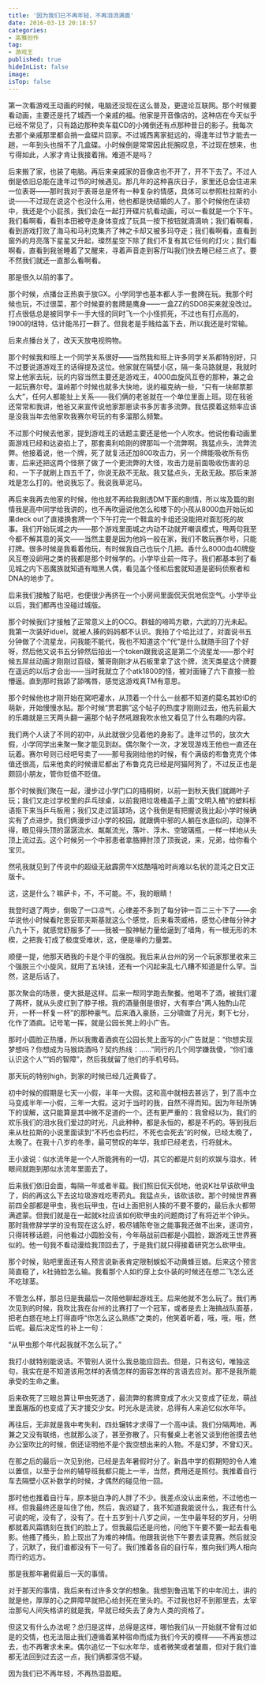 ```yaml
---
title: '因为我们已不再年轻，不再泪流满面'
date: 2016-03-13 20:18:57
categories:
- 高雅创作
tag:
- 游戏王
published: true
hideInList: false
image: 
isTop: false
---
```

第一次看游戏王动画的时候，电脑还没现在这么普及，更遑论互联网。那个时候要看动画，主要还是托了城西一个亲戚的福。他家是开音像店的。这种店在今天似乎已经不常见了，只有路边那种卖车载CD的小摊倒还有点那种昔日的影子。我每次去那个亲戚那里都会捎一盒碟片回家。不过城西离家挺远的，得逢年过节才能去一趟，一年到头也捎不了几盒碟。小时候倒是常常因此扼腕叹息，不过现在想来，也亏得如此，人家才肯让我接着捎。难道不是吗？

后来搬了家，也装了电脑。再后来亲戚家的音像店也不开了，开不下去了。不过人倒是依旧总能在逢年过节的时候遇见。那几年的这种喜庆日子，家里还总会住进来一位表哥——那时我对于表哥总是怀有一种复杂的情感，具体可以参照杜拉斯的小说——不过现在说这个也没什么用，他也都是快结婚的人了。那个时候他在读初中，我还是个小屁孩，我们会在一起打开碟片机看动画，可以一看就是一个下午。我们看啊看，看到本田被夺走身体变成了玩具一按下按钮就滴滴响；我们看啊看，看到游戏打败了海马和马利克集齐了神之卡却又被多玛夺走；我们看啊看，直看到窗外的月亮落下星星又升起，璨然星空下除了我们不复有其它任何的灯火；我们看啊看，直看到我爸睡着了又醒来，寻着声音走到客厅叫我们快去睡已经三点了。要不然我们就还一直那么看啊看。

那是很久以前的事了。

那个时候，点播台正热衷于放GX。小学同学也基本都人手一套牌在玩。我那个时候也玩，不过很菜，那个时候耍的套牌是鹰身——一盒ZZ的SD08买来就没改过。打点很低总是被同学卡一手大怪的同时飞一个小怪抓死，不过也有打点高的，1900的纽特，估计能吊打一群了。但我老是手贱给盖下去，所以我还是时常输。

后来点播台关了，改天天放电视购物。

那个时候我和班上一个同学关系很好——当然我和班上许多同学关系都特别好，只不过要说道游戏王的话得提及这位。他家就在隔壁小区，隔一条马路就是，我就时常上他家去玩，玩的内容当然主要还是游戏王，4000血旋风互卷的那种，兼之会一起玩赛尔号。温岭那个时候也就多大快地，说的福克纳一些，“只有一块邮票那么大”，任何人都能扯上关系——我们俩的老爸就在一个单位里面上班。现在我爸还常常和我讲，他爸又来宣传说他家那崽读书多厉害多流弊。我估摸着这频率应该是没我当年去他家吹我赛尔号玩的有多溜那么频繁。

不过那个时候去他家，提到游戏王的话题主要还是他一个人吹水。他说他看动画里面游戏已经和达姿掐上了，那套奥利哈刚的牌那叫一个流弊啊。我猛点头，流弊流弊。他接着说，他一个牌，死了就复活还加800攻击力，另一个牌能吸收所有伤害，后来还把这两个怪祭了做了一个更流弊的大怪，攻击力是前面吸收伤害的总和，一下子就刷上四五千了，你说无敌不无敌。我又猛点头，无敌无敌。那后来游戏是怎么打的。他说我忘了。我说我草泥马。

再后来我再去他家的时候，他也就不再给我剧透DM下面的剧情，所以埃及篇的剧情我是高中同学给我讲的，也不再吹逼说他怎么和楼下的小孩从8000血开始玩如果deck out了直接换套牌一个下午打完一个鞋盒的卡组还没能把对面怼死的故事。我们开始玩城之内——那个游戏里面城之内动不动就开嘲讽模式，甩两句我至今都不解其意的英文——当然主要是因为他妈一般在家，我们不敢玩赛尔号，只能打牌。很多时候是我看着他玩，有时候我自己也玩个几把。香什么8000血40牌旋风互卷没卵用之类的我都是那个时候学的。小学毕业前一阵子。我们都基本到了看见城之内下恶魔族就知道有暗黑人偶，看见盖个怪和后套就知道是密码侦察者和DNA的地步了。

后来我们接触了贴吧，也便很少再挤在一个小房间里面侃天侃地侃空气。小学毕业以后，我们都再也没碰过城版。

那个时候我们才接触了正常意义上的OCG。群蛙的啼鸣方歇，六武的刀光未起。我第一次装好iduel，就被人揍的妈妈都不认识。我拍了个哈比过了，对面说书五分钟做了个流星龙，问我能不能代，我也不知道这个“代”是什么就随手回了个好呀，然后他又说书五分钟然后拍出一个token跟我说这是第二个流星龙——那个时候五屌丝动画才刚刚过百级，蟹哥刚刚才从石板里拿了这个牌，流天类星这个牌要在遥远的以后才会出——当时我就立了个atk1800的怪，被对面锤了六下直接一脸懵逼。直到那时我舔了舔嘴唇，感觉这游戏真TM有意思。

那个时候他也才刚开始在窝吧灌水，从顶着一个什么一丝都不知道的莫名其妙ID的萌新，开始慢慢水贴。那个时候“贾君鹏”这个帖子的热度才刚刚过去，他先前最大的乐趣就是三天两头翻一遍那个帖子然吼跟我吹水他又看见了什么有趣的内容。

我们两个人读了不同的初中，从此就很少见着他的身影了。逢年过节的，放次大假，小学同学出来聚一聚才能见到赵。偶尔聚个一次，才发现游戏王他也一直还在玩着。赛尔号则已经吧号卖了——那号我刚给他的时候，有个满级的布鲁克克个体值还很高，后来他卖的时候谱尼都出了布鲁克克已经是阿猫阿狗了，不过反正也是颇回小朋友，管你贬值不贬值。

那个时候我们聚在一起，漫步过小学门口的梧桐树，以前一到秋天我们就踢叶子玩；我们又走过学校里的乒乓球桌，以前我把垃圾桶盖子上面“文明入桶”的塑料标语抠下来当乒乓板用；我们又走过篮球场，这个我倒是有把握说我比起小学时候确实有了点进步。我们俩漫步过小学的校园，就跟俩中邪的人躺在水底似的，动弹不得，眼见得头顶的潺潺流水、粼粼流光，落叶、浮木、空玻璃瓶，一样一样地从头顶上流过去。这个时候另一个中邪患者拿胳膊肘顶了顶我说，来，兄弟，给你看个宝贝。

然吼我就见到了传说中的超级无敌霹雳牛X炫酷嘻哈时尚难以名状的混沌之日文正版卡。

这，这是什么？嘛萨卡，不，不可能。不，我的眼睛！

我登时退了两步，倒吸了一口凉气，心律差不多到了每分钟一百二三十下了——余华说他小时候看陀思妥耶夫斯基就这么个感觉，后来看茨威格，感觉心律每分钟才八九十下，就感觉舒服多了——我被一股神秘力量给逼到了墙角，有一根无形的木楔，之把我·钉成了极度受难状，这，便是壕的力量罢。

顺便一提，他那天晒我的卡是个平的强脱。我后来从台州的另一个玩家那里收来三个强脱三个小旋风，就用了五块钱，还有一个闪起来乱七八糟不知道是什么罕。当然，这是后话了。

那次聚会的场景，便大抵是这样。后来一帮同学跑去聚餐。他喝不了酒，被我们灌了两杯，就从头皮红到了脖子根。我的酒量倒是很好，大有李白“两人独酌山花开，一杯一杯复一杯”的那种豪气。后来酒入豪肠，三分啸做了月光，剩下七分，化作了酒疯。记号笔一挥，就是公园长凳上的小广告。

那时小圆脸正热播，所以我撒着酒疯在公园长凳上面写的小广告就是：“你想实现梦想吗？你想成为马猴烧酒吗？契约热线：……”同行的几个同学嫌我傻，“你们谁认识这个人”“妈的智障”，然后我就留了他们的手机号码。

那天玩的特别high，到家的时候已经几近黄昏了。

初中时候的假期是七天一小假，半年一大假。这和高中就相去甚远了，到了高中立马变成半年一小假，三年一大假。这对于当时的我，自然不得而知。因为年轻所铸下的误解，这只能算是其中微不足道的一个。还有更严重的：我曾经以为，我们的欢乐我们的泪水我们爱过的时光，凡此种种，都是永恒的，都是不朽的。等到我后来从杜拉斯的小说里面读到“不朽也会朽烂，不死也会死去”的时候，已经太晚了，太晚了。在我十八岁的冬季，最可赞叹的年华，我却已经老去，行将就木。

王小波说：似水流年是一个人所能拥有的一切，其它的都是片刻的欢娱与泪水，转眼间就跑到那似水流年里面去了。

后来我们依旧会面，每隔一年或者半载。我们照旧侃天侃地，他说K社早该砍甲虫了，妈的再这么下去这垃圾游戏吃枣药丸。我猛点头，该砍该砍。那个时候世界赛前四全部都是甲虫，我也玩甲虫，在id上面把别人揍的不要不要的，最后永火都带满遮蒙。但我们就是在一起就k社应该如何砍甲虫的问题商讨了有将近半个钟头。那时我修辞学学的没有现在这么好，极尽铺陈夸张之能事我还做不出来，遂词穷，只得转移话题，问他看过小圆脸没有，今年萌战前四都是小圆脸，跟游戏王世界赛似的。他一句我不看动漫给我顶回去了，于是我们就只得接着研究怎么砍甲虫。

那个时候，贴吧里面还有人预言说新表肯定限制蜈蚣不动黄蜂豆娘。后来这个预言简直稳了，k社骑脸怎么输。我看那个人如约穿上女仆装的时候还在想二飞怎么还不吃球茎。

不管怎么样，那总归是我最后一次陪他聊起游戏王。后来他就不怎么玩了。我们再次见到的时候，我吹比我在台州的比赛打了一个冠军，或者是去上海搞战队面基，把老白摁在地上打得直呼“你怎么这么熟练”之类的，他笑着听着，哦，哦，哦，然后呢。最后决定性的补上一句：

“从甲虫那个年代起我就不怎么玩了。”

我打小就特别能说话。不管别人说什么我总能应回去。但是，只有这句，唯独这句，我实在是不知道该用怎样的表情怎样的面容怎样的言语去应对。那不是我所能承受的生命之重。

后来砍死了三眼总算让甲虫死透了，最流弊的套牌变成了水火又变成了征龙，萌战里面屠版的也变成了天才援交少女。时光永是流驶，总得有人来追忆似水年华。

再往后，无非就是我中考失利，四处辗转才求得了一个高中读。我们分隔两地，再兼之又没有联络，也就那么淡了，甚至弥散了。只有餐桌上老爸又谈到他爸摸去他办公室吹比的时候，倒还证明他不是个我空想出来的人物。不是幻梦，不曾幻灭。

在那之后的最后一次见到他，已经是去年暑假时分了。新昌中学的假期短的令人难以置信，以至于台州的辅导班我都只能上一半，当然，费用还是照付。我推着自行车去隔壁小区补数学的时候，才偶然的碰见他一回。

那时他也推着自行车，原本挺白净的人胖了不少。我差点没认出来他，不过他也一样。但我最终还是叫住了他，然后，我迟疑了，我不知道我能说什么，我还有什么可说的呢，没有了，没有了。在十五岁到十八岁之间，一生中最年轻的岁月，分明都就着风霜镌刻在我们的脸上了。但我最后还是问他，问他下午要不要一起去看电影。他搔了搔头，脸上现出了为难的神情。他跟我说他下午要去读竞赛。然后就没了，沉默了，我们谁都没有下一句了。我们推着各自的自行车，推向我们两人相向而行的远方。

那是我那年暑假最后一天的事情。

对于那天的事情，我后来有过许多文学的想象。我想到鲁迅笔下的中年闰土，讲的就是他，厚厚的心之屏障早就把心给封死在里头的。不过我也好不到那里去，太宰治那句人间失格讲的就是我，早就已经失去了身为人类的资格了。

但这又有什么办法呢？总归是这样，总得是这样，哪怕我们从一开始就不曾有过如是的交情，也无法阻止我们遵循着某种宿命而成为我们今天的模样——不再妄想过去，也不再奢求未来。偶尔追忆一下似水年华，或者微笑或者皱眉，但对于我们谁都无法回到过去这一点，我们俩都深信不疑。

因为我们已不再年轻，不再热泪盈眶。